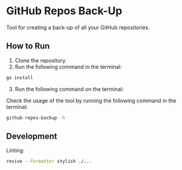 # GitHub Repos Back-Up

Tool for creating a back-up of all your GitHub repositories.

## How to Run

1. Clone the repository.
2. Run the following command in the terminal:

```bash
go install
```

3. Run the following command on the terminal:

Check the usage of the tool by running the following command in the terminal:

```bash
github-repos-backup -h
```

## Development

Linting:

```sh
revive --formatter stylish ./...
```
